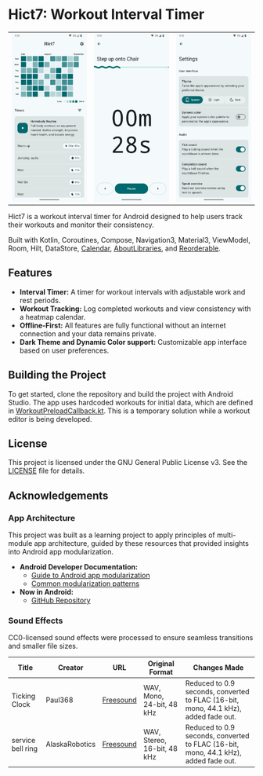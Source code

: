 # Hict7: Workout Interval Timer

<table>
  <tr>
    <td>
      <img src="screenshots/sc1.webp" alt="Home Screen" width="200">
    </td>
    <td>
      <img src="screenshots/sc2.webp" alt="Timer Screen" width="200">
    </td>
    <td>
      <img src="screenshots/sc3.webp" alt="Settings screen" width="200">
    </td>
  </tr>
</table>

Hict7 is a workout interval timer for Android designed to help users track their workouts and
monitor their consistency.

Built with Kotlin, Coroutines, Compose, Navigation3, Material3, ViewModel, Room, Hilt,
DataStore, [Calendar](https://github.com/kizitonwose/Calendar),
[AboutLibraries](https://github.com/mikepenz/AboutLibraries),
and [Reorderable](https://github.com/Calvin-LL/Reorderable).

## Features

- **Interval Timer:** A timer for workout intervals with adjustable work and rest periods.
- **Workout Tracking:** Log completed workouts and view consistency with a heatmap calendar.
- **Offline-First:** All features are fully functional without an internet connection and your data
  remains private.
- **Dark Theme and Dynamic Color support:** Customizable app interface based on user preferences.

## Building the Project

To get started, clone the repository and build the project with Android Studio. The app uses
hardcoded workouts for initial data, which are defined
in [WorkoutPreloadCallback.kt](core/database/src/main/kotlin/dev/sethdegay/hict7/core/database/WorkoutPreloadCallback.kt).
This is a temporary solution while a workout editor is being developed.

## License

This project is licensed under the GNU General Public License v3. See the [LICENSE](LICENSE) file
for details.

## Acknowledgements

### App Architecture

This project was built as a learning project to apply principles of multi-module app architecture,
guided by these resources that provided insights into Android app modularization.

- **Android Developer Documentation:**
    - [Guide to Android app modularization](https://developer.android.com/topic/modularization)
    - [Common modularization patterns](https://developer.android.com/topic/modularization/patterns)
- **Now in Android:**
    - [GitHub Repository](https://github.com/android/nowinandroid)

### Sound Effects

CC0-licensed sound effects were processed to ensure seamless transitions and smaller file sizes.

| Title             | Creator        | URL                                                                     | Original Format             | Changes Made                                                                        |
|-------------------|----------------|-------------------------------------------------------------------------|-----------------------------|-------------------------------------------------------------------------------------|
| Ticking Clock     | Paul368        | [Freesound](https://freesound.org/people/Paul368/sounds/264065/)        | WAV, Mono, 24-bit, 48 kHz   | Reduced to 0.9 seconds, converted to FLAC (16-bit, mono, 44.1 kHz), added fade out. |
| service bell ring | AlaskaRobotics | [Freesound](https://freesound.org/people/AlaskaRobotics/sounds/221515/) | WAV, Stereo, 16-bit, 48 kHz | Reduced to 0.9 seconds, converted to FLAC (16-bit, mono, 44.1 kHz), added fade out. |
